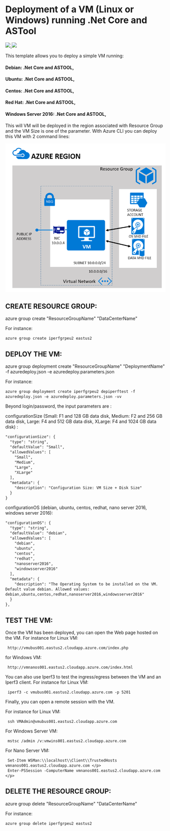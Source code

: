 # Deployment of a VM (Linux or Windows) running .Net Core and ASTool 

<a href="https://portal.azure.com/#create/Microsoft.Template/uri/https%3A%2F%2Fraw.githubusercontent.com%2Fflecoqui%2FASTool%2Fmaster%2FAzure%2F101-vm-astool-universal%2Fazuredeploy.json" target="_blank">
    <img src="http://azuredeploy.net/deploybutton.png"/>
</a>
<a href="http://armviz.io/#/?load=https%3A%2F%2Fraw.githubusercontent.com%2Fflecoqui%2FASTool%2Fmaster%2FAzure%2F101-vm-astool-universal%2Fazuredeploy.json" target="_blank">
    <img src="http://armviz.io/visualizebutton.png"/>
</a>


This template allows you to deploy a simple VM running: </p>
#### Debian: .Net Core and ASTOOL,
#### Ubuntu: .Net Core and ASTOOL, 
#### Centos: .Net Core and ASTOOL, 
#### Red Hat: .Net Core and ASTOOL,
#### Windows Server 2016: .Net Core and ASTOOL,
This will VM will be deployed in the region associated with Resource Group and the VM Size is one of the parameter.
With Azure CLI you can deploy this VM with 2 command lines:

![](https://raw.githubusercontent.com/flecoqui/ASTool/master/Azure/101-vm-astool-universal/Docs/1-architecture.png)

## CREATE RESOURCE GROUP:
azure group create "ResourceGroupName" "DataCenterName"

For instance:

    azure group create iperfgrpeu2 eastus2

## DEPLOY THE VM:
azure group deployment create "ResourceGroupName" "DeploymentName"  -f azuredeploy.json -e azuredeploy.parameters.json

For instance:

    azure group deployment create iperfgrpeu2 depiperftest -f azuredeploy.json -e azuredeploy.parameters.json -vv

Beyond login/password, the input parameters are :</p>
configurationSize (Small: F1 and 128 GB data disk, Medium: F2 and 256 GB data disk, Large: F4 and 512 GB data disk, XLarge: F4 and 1024 GB data disk) : 

    "configurationSize": {
      "type": "string",
      "defaultValue": "Small",
      "allowedValues": [
        "Small",
        "Medium",
        "Large",
        "XLarge"
      ],
      "metadata": {
        "description": "Configuration Size: VM Size + Disk Size"
      }
    }

configurationOS (debian, ubuntu, centos, redhat, nano server 2016, windows server 2016): 

    "configurationOS": {
      "type": "string",
      "defaultValue": "debian",
      "allowedValues": [
        "debian",
        "ubuntu",
        "centos",
        "redhat",
        "nanoserver2016",
        "windowsserver2016"
      ],
      "metadata": {
        "description": "The Operating System to be installed on the VM. Default value debian. Allowed values: debian,ubuntu,centos,redhat,nanoserver2016,windowsserver2016"
      }
    },



## TEST THE VM:
Once the VM has been deployed, you can open the Web page hosted on the VM.
For instance for Linux VM:

     http://vmubus001.eastus2.cloudapp.azure.com/index.php 

for Windows VM:

     http://vmnanos001.eastus2.cloudapp.azure.com/index.html 

</p>
You can also use Iperf3 to test the ingress/egress between the VM and an Iperf3 client.
For instance for Linux VM:

     iperf3 -c vmubus001.eastus2.cloudapp.azure.com -p 5201

</p>
Finally, you can open a remote session with the VM.

For instance for Linux VM:

     ssh VMAdmin@vmubus001.eastus2.cloudapp.azure.com

For Windows Server VM:

     mstsc /admin /v:vmwins001.eastus2.cloudapp.azure.com

For Nano Server VM:

     Set-Item WSMan:\\localhost\\Client\\TrustedHosts vmnanos001.eastus2.cloudapp.azure.com </p>
     Enter-PSSession -ComputerName vmnanos001.eastus2.cloudapp.azure.com </p>


## DELETE THE RESOURCE GROUP:
azure group delete "ResourceGroupName" "DataCenterName"

For instance:

    azure group delete iperfgrpeu2 eastus2
